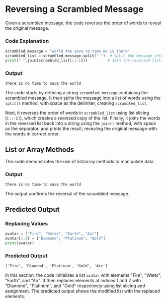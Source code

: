 # Reversing a Scrambled Message

Given a scrambled message, the code reverses the order of words to reveal the original message.

### Code Explanation
```python
scrambled_message = "world the save to time no is there"
scrambled_list = scrambled_message.split(" ")  # Split the message into a list of words
print(" ".join(scrambled_list[::-1]))         # Join the reversed list of words to form the original message
```

### Output
```
there is no time to save the world
```

The code starts by defining a string `scrambled_message` containing the scrambled message. It then splits the message into a list of words using the `split()` method, with space as the delimiter, creating `scrambled_list`. 

Next, it reverses the order of words in `scrambled_list` using list slicing (`[::-1]`), which creates a reversed copy of the list. Finally, it joins the words in the reversed list back into a string using the `join()` method, with space as the separator, and prints the result, revealing the original message with the words in correct order.

## List or Array Methods

The code demonstrates the use of list/array methods to manipulate data.

### Output
```
there is no time to save the world
```

The output confirms the reversal of the scrambled message.

## Predicted Output

### Replacing Values
```python
avatar = ["Fire", "Water", "Earth", "Air"]
avatar[1:3] = ["Diamond", "Platinum", "Gold"]
print(avatar)
```

### Predicted Output
```
['Fire', 'Diamond', 'Platinum', 'Gold', 'Air']
```

In this section, the code initializes a list `avatar` with elements "Fire", "Water", "Earth", and "Air". It then replaces elements at indices 1 and 2 with "Diamond", "Platinum", and "Gold" respectively using list slicing and assignment. The predicted output shows the modified list with the replaced elements.
